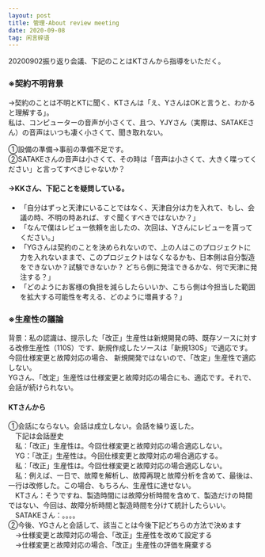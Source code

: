 ```yaml
---
layout: post
title: 管理-About review meeting
date: 2020-09-08 
tag: 闲言碎语
---
```


<p>20200902振り返り会議、下記のことはKTさんから指導をいただく。</p>

###  ※契約不明背景 <Br/>
<p>→契約のことは不明とKTに聞く、KTさんは「え、YさんはOKと言うと、わかると理解する」。  <Br/>
私は、コンピューターの音声が小さくて、且つ、YJYさん（実際は、SATAKEさん）の音声はいつも凄く小さくて、聞き取れない。  <Br/></p>
    ①設備の準備→事前の準備不足です。  <Br/>
    ②SATAKEさんの音声は小さくて、その時は「音声は小さくて、大きく喋ってください」と言ってすべきじゃないか？  <Br/>
    
#### →KKさん、下記ことを疑問している。<Br/>
* 「自分はずっと天津にいることではなく、天津自分は力を入れて、もし、会議の時、不明の時あれば、すぐ聞くすべきではないか？」<Br/>  
* 「なんで僕はレビュー依頼を出したの、次回は、Yさんにレビューを貰ってください。」<Br/>  
* 「YGさんは契約のことを決められないので、上の人はこのプロジェクトに力を入れないままで、このプロジェクトはなくなるかも、日本側は自分製造をできないか？試験できないか？
どちら側に発注できるかな、何で天津に発注する？」<Br/>  
* 「どのようにお客様の負担を減らしたらいいか、こちら側は今担当した範囲を拡大する可能性を考える、どのように増員する？」<Br/>  

###  ※生産性の議論
<p>背景：私の認識は、提示した「改正」生産性は新規開発の時、既存ソースに対する改修生産性（110S）です、新規作成したソースは「新規130S」で適応です。今回仕様変更と故障対応の場合、 
新規開発ではないので、「改定」生産性で適応しない。<Br/> YGさん、「改定」生産性は仕様変更と故障対応の場合にも、適応です。それで、会話が続けられない。<Br/></p>  

#### KTさんから <Br/>  
①会話にならない。会話は成立しない。会話を繰り返した。<Br/> 
　下記は会話歴史<Br/>
　私：「改正」生産性は。今回仕様変更と故障対応の場合適応しない。<Br/>
　YG：「改正」生産性は。今回仕様変更と故障対応の場合適応する。<Br/>
　私：「改正」生産性は。今回仕様変更と故障対応の場合適応しない。<Br/>
　私：例えば、一日で、故障を解析し、故障再現と故障分析を含めて、最後は、一行は改修した。この場合、もちろん、生産性に達せない。<Br/>
　KTさん：そうですね、製造時間には故障分析時間を含めて、製造だけの時間ではない、今回は、故障分析時間と製造時間を分けて統計したらいい。<Br/>
　SATAKEさん：。。。。<Br/>
②今後、YGさんと会話して、該当ことは今後下記どちらの方法で決めます<Br/>
　→仕様変更と故障対応の場合、「改正」生産性を改めて設定する<Br/>
　→仕様変更と故障対応の場合、「改正」生産性の評価を廃棄する<Br/>
 
 
